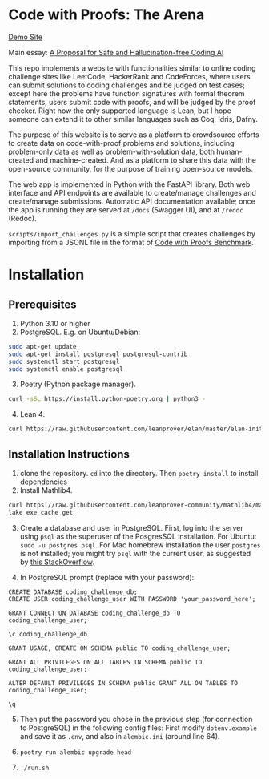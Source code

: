 # Code with Proofs: The Arena

[Demo Site](http://www.codeproofarena.com:8000/)

Main essay: [A Proposal for Safe and Hallucination-free Coding AI](https://gasstationmanager.github.io/ai/2024/11/04/a-proposal.html)

This repo implements a website with functionalities similar to online coding challenge sites like LeetCode, HackerRank and CodeForces, where users can submit solutions to coding challenges and be judged on test cases; except here the problems have function signatures with formal theorem statements, users submit code with proofs, and will be judged by the proof checker. Right now the only supported language is Lean, but I hope someone can extend it to other similar languages such as Coq, Idris, Dafny.

The purpose of this website is to serve as a platform to crowdsource efforts to create data on code-with-proof problems and solutions, including problem-only data as well as problem-with-solution data, both human-created and machine-created. And as a platform to share this data with the open-source community, for the purpose of training open-source models.

The web app is implemented in Python with the FastAPI library. Both web interface and API endpoints are available to create/manage challenges
and create/manage submissions. Automatic API documentation available; once the app is running
they are served  at `/docs` (Swagger UI), and  at `/redoc` (Redoc).

`scripts/import_challenges.py` is a simple script that creates challenges by importing from a JSONL file
in the format of [Code with Proofs Benchmark](https://github.com/GasStationManager/CodeProofBenchmark).

# Installation 

## Prerequisites

1. Python 3.10 or higher
2. PostgreSQL. E.g. on Ubuntu/Debian:
```bash
sudo apt-get update
sudo apt-get install postgresql postgresql-contrib
sudo systemctl start postgresql
sudo systemctl enable postgresql
```
3. Poetry (Python package manager).
```bash
curl -sSL https://install.python-poetry.org | python3 -
```
4. Lean 4.
```bash
curl https://raw.githubusercontent.com/leanprover/elan/master/elan-init.sh -sSf | sh
```

## Installation Instructions

1. clone the repository. `cd` into the directory. Then `poetry install` to install dependencies
2. Install Mathlib4. 
```bash
curl https://raw.githubusercontent.com/leanprover-community/mathlib4/master/lean-toolchain -o lean-toolchain
lake exe cache get
```
3. Create a database and user in PostgreSQL. First, log into the server using `psql` as the superuser of the PosgresSQL installation. For Ubuntu:
`sudo -u postgres psql`. For Mac homebrew installation the user `postgres` is not installed; you might try
`psql` with the current user, as suggested by [this StackOverflow](https://stackoverflow.com/questions/70487669/postgres-superuser-is-not-created-upon-installation).


4. In PostgreSQL prompt (replace with your password):

```
CREATE DATABASE coding_challenge_db;
CREATE USER coding_challenge_user WITH PASSWORD 'your_password_here';

GRANT CONNECT ON DATABASE coding_challenge_db TO coding_challenge_user;

\c coding_challenge_db

GRANT USAGE, CREATE ON SCHEMA public TO coding_challenge_user;

GRANT ALL PRIVILEGES ON ALL TABLES IN SCHEMA public TO coding_challenge_user;

ALTER DEFAULT PRIVILEGES IN SCHEMA public GRANT ALL ON TABLES TO coding_challenge_user;

\q
```

5. Then put the password you chose in the previous step (for connection to PostgreSQL) in the following config files:
First modify `dotenv.example` and save it as `.env`, and also in `alembic.ini` (around line 64).

6. `poetry run alembic upgrade head` 

7. `./run.sh`
